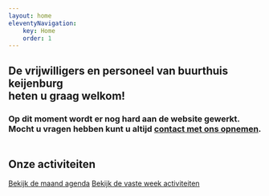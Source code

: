 ```yaml
---
layout: home
eleventyNavigation:
    key: Home
    order: 1
---
```


<h2 class="text-center">
    De vrijwilligers en personeel van buurthuis keijenburg <br /> heten u graag welkom!
</h2>

<h3 class="text-center" style="margin-bottom: 3rem;">
    Op dit moment wordt er nog hard aan de website gewerkt.<br />
    Mocht u vragen hebben kunt u altijd <a href="{{ url | '/' }}contact">contact met ons opnemen</a>.
</h3>

<h2 class="text-center">Onze activiteiten</h2>

<div class="text-center">
    <a href="{{ "/" | url }}activiteiten/agenda" class="btn">Bekijk de maand agenda</a> 
    <a href="{{ "/" | url }}activiteiten/vaste-activiteiten" class="btn">Bekijk de vaste week activiteiten</a>
</div>